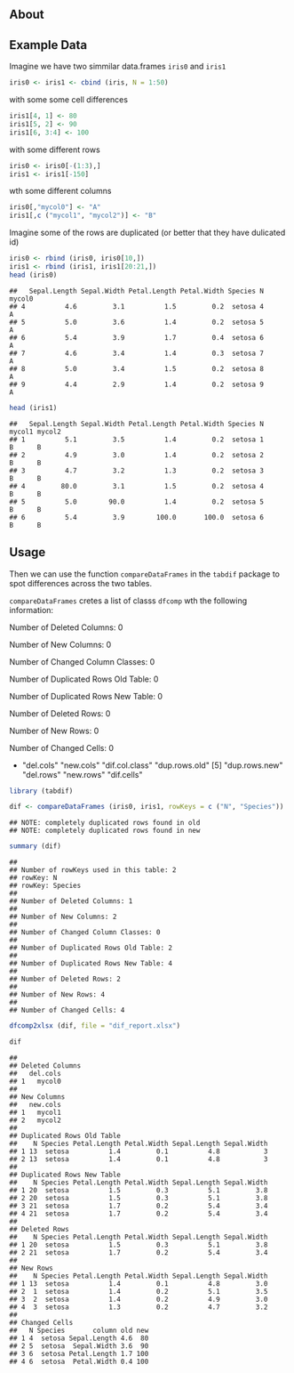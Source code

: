 




About
--------------------------------------------------------------------------------


Example Data
--------------------------------------------------------------------------------

Imagine we have two simmilar data.frames `iris0` and `iris1`


```r
iris0 <- iris1 <- cbind (iris, N = 1:50)
```

with some some cell differences


```r
iris1[4, 1] <- 80
iris1[5, 2] <- 90
iris1[6, 3:4] <- 100 
```

with some different rows


```r
iris0 <- iris0[-(1:3),]
iris1 <- iris1[-150]
```

wth some different columns


```r
iris0[,"mycol0"] <- "A"
iris1[,c ("mycol1", "mycol2")] <- "B"
```

Imagine some of the rows are duplicated 
(or better that they have dulicated id)



```r
iris0 <- rbind (iris0, iris0[10,])
iris1 <- rbind (iris1, iris1[20:21,])
head (iris0)
```

```
##   Sepal.Length Sepal.Width Petal.Length Petal.Width Species N mycol0
## 4          4.6         3.1          1.5         0.2  setosa 4      A
## 5          5.0         3.6          1.4         0.2  setosa 5      A
## 6          5.4         3.9          1.7         0.4  setosa 6      A
## 7          4.6         3.4          1.4         0.3  setosa 7      A
## 8          5.0         3.4          1.5         0.2  setosa 8      A
## 9          4.4         2.9          1.4         0.2  setosa 9      A
```

```r
head (iris1)
```

```
##   Sepal.Length Sepal.Width Petal.Length Petal.Width Species N mycol1 mycol2
## 1          5.1         3.5          1.4         0.2  setosa 1      B      B
## 2          4.9         3.0          1.4         0.2  setosa 2      B      B
## 3          4.7         3.2          1.3         0.2  setosa 3      B      B
## 4         80.0         3.1          1.5         0.2  setosa 4      B      B
## 5          5.0        90.0          1.4         0.2  setosa 5      B      B
## 6          5.4         3.9        100.0       100.0  setosa 6      B      B
```



Usage
--------------------------------------------------------------------------------

Then we can use the function `compareDataFrames` 
in the `tabdif` package to spot differences across the two tables.


`compareDataFrames` cretes a list of classs `dfcomp` wth the following information:

Number of Deleted Columns: 0
 
Number of New Columns: 0
 
Number of Changed Column Classes: 0
 
Number of Duplicated Rows Old Table: 0
 
Number of Duplicated Rows New Table: 0
 
Number of Deleted Rows: 0
 
Number of New Rows: 0
 
Number of Changed Cells: 0


- "del.cols"      "new.cols"      "dif.col.class" "dup.rows.old" 
[5] "dup.rows.new"  "del.rows"      "new.rows"      "dif.cells"    






```r
library (tabdif)

dif <- compareDataFrames (iris0, iris1, rowKeys = c ("N", "Species"))
```

```
## NOTE: completely duplicated rows found in old
## NOTE: completely duplicated rows found in new
```

```r
summary (dif)
```

```
##  
## Number of rowKeys used in this table: 2
## rowKey: N
## rowKey: Species
##  
## Number of Deleted Columns: 1
##  
## Number of New Columns: 2
##  
## Number of Changed Column Classes: 0
##  
## Number of Duplicated Rows Old Table: 2
##  
## Number of Duplicated Rows New Table: 4
##  
## Number of Deleted Rows: 2
##  
## Number of New Rows: 4
##  
## Number of Changed Cells: 4
```

```r
dfcomp2xlsx (dif, file = "dif_report.xlsx")

dif
```

```
## 
## Deleted Columns
##   del.cols
## 1   mycol0
## 
## New Columns
##   new.cols
## 1   mycol1
## 2   mycol2
## 
## Duplicated Rows Old Table
##    N Species Petal.Length Petal.Width Sepal.Length Sepal.Width
## 1 13  setosa          1.4         0.1          4.8           3
## 2 13  setosa          1.4         0.1          4.8           3
## 
## Duplicated Rows New Table
##    N Species Petal.Length Petal.Width Sepal.Length Sepal.Width
## 1 20  setosa          1.5         0.3          5.1         3.8
## 2 20  setosa          1.5         0.3          5.1         3.8
## 3 21  setosa          1.7         0.2          5.4         3.4
## 4 21  setosa          1.7         0.2          5.4         3.4
## 
## Deleted Rows
##    N Species Petal.Length Petal.Width Sepal.Length Sepal.Width
## 1 20  setosa          1.5         0.3          5.1         3.8
## 2 21  setosa          1.7         0.2          5.4         3.4
## 
## New Rows
##    N Species Petal.Length Petal.Width Sepal.Length Sepal.Width
## 1 13  setosa          1.4         0.1          4.8         3.0
## 2  1  setosa          1.4         0.2          5.1         3.5
## 3  2  setosa          1.4         0.2          4.9         3.0
## 4  3  setosa          1.3         0.2          4.7         3.2
## 
## Changed Cells
##   N Species       column old new
## 1 4  setosa Sepal.Length 4.6  80
## 2 5  setosa  Sepal.Width 3.6  90
## 3 6  setosa Petal.Length 1.7 100
## 4 6  setosa  Petal.Width 0.4 100
```




